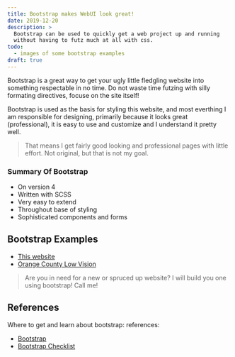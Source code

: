 ```yaml
---
title: Bootstrap makes WebUI look great!
date: 2019-12-20
description: >
  Bootstrap can be used to quickly get a web project up and running
  without having to futz much at all with css.
todo:
  - images of some bootstrap examples
draft: true
---
```


Bootstrap is a great way to get your ugly little fledgling website
into something respectable in no time. Do not waste time futzing with
silly formating directives, focuse on the site itself!
<!--more-->

Bootstrap is used as the basis for styling this website, and most everthing I
am responsible for designing, primarily because it looks great (professional),
it is easy to use and customize and I understand it pretty well.

> That means I get fairly good looking and professional pages with little
> effort. Not original, but that is not my goal.

### Summary Of Bootstrap

- On version 4
- Written with SCSS
- Very easy to extend
- Throughout base of styling
- Sophisticated components and forms

## Bootstrap Examples

- [This website](http://rustyeddy.com)
- [Orange County Low Vision](http://oclowvision.com)

> Are you in need for a new or spruced up website? I will build you
> one using bootstrap!  Call me!

## References

Where to get and learn about bootstrap:
references:
  - [Bootstrap](http://getbootstrap.com)
  - [Bootstrap Checklist](https://hackerthemes.com/bootstrap-cheatsheet/)

